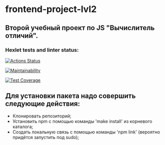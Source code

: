 # frontend-project-lvl2
## Второй учебный проект по JS "Вычислитель отличий".
### Hexlet tests and linter status:
[![Actions Status](https://github.com/alice-shamaeva/frontend-project-46/actions/workflows/hexlet-check.yml/badge.svg)](https://github.com/alice-shamaeva/frontend-project-46/actions)

[![Maintainability](https://api.codeclimate.com/v1/badges/6563e876e0b2c77f1162/maintainability)](https://codeclimate.com/github/alice-shamaeva/frontend-project-46/maintainability)

[![Test Coverage](https://api.codeclimate.com/v1/badges/6563e876e0b2c77f1162/test_coverage)](https://codeclimate.com/github/alice-shamaeva/frontend-project-46/test_coverage)

## Для установки пакета надо совершить следующие действия:
- Клонировать репозиторий;
- Установить npm с помощью команды 'make install' из корневого каталога;
- Создать локальную связь с помощью команды 'npm link' (вероятно придётся запустить под sudo);

